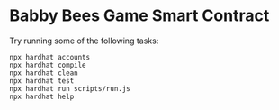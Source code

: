 # Babby Bees Game Smart Contract

Try running some of the following tasks:

```shell
npx hardhat accounts
npx hardhat compile
npx hardhat clean
npx hardhat test
npx hardhat run scripts/run.js
npx hardhat help
```
